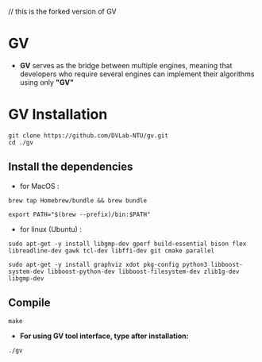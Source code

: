 // this is the forked version of GV
# GV
- **GV** serves as the bridge between multiple engines, meaning that developers who require several engines can implement their algorithms using only **"GV"**

# GV Installation
```bash=
git clone https://github.com/DVLab-NTU/gv.git
cd ./gv
```

## Install the dependencies
- for MacOS :
```bash=
brew tap Homebrew/bundle && brew bundle

export PATH="$(brew --prefix)/bin:$PATH"
```
- for linux (Ubuntu) :
```bash=
sudo apt-get -y install libgmp-dev gperf build-essential bison flex libreadline-dev gawk tcl-dev libffi-dev git cmake parallel

sudo apt-get -y install graphviz xdot pkg-config python3 libboost-system-dev libboost-python-dev libboost-filesystem-dev zlib1g-dev libgmp-dev
```

## Compile
```bash=
make
```

- **For using GV tool interface, type after installation:**
```bash=
./gv
```

